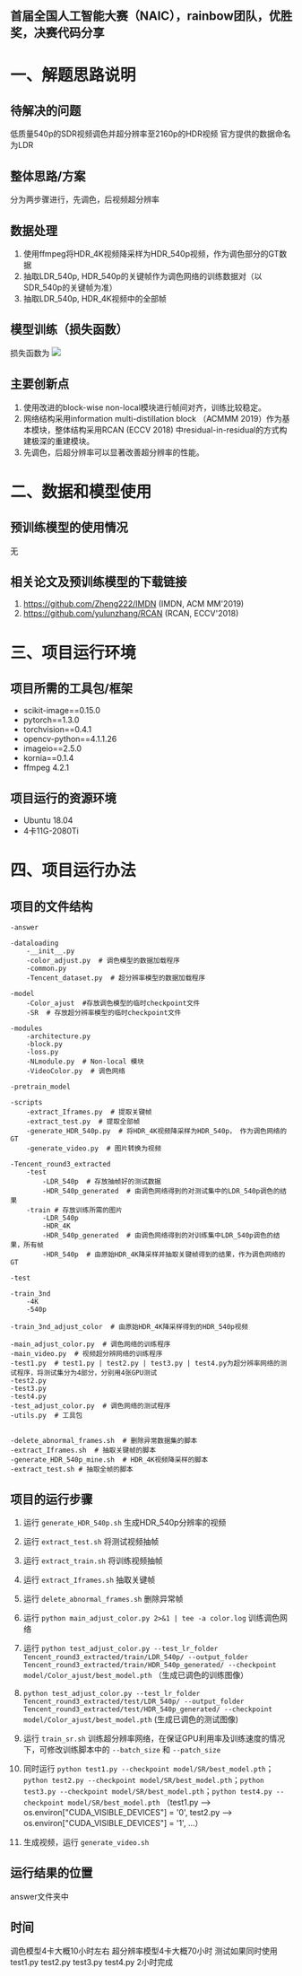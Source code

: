 ## 首届全国人工智能大赛（NAIC），rainbow团队，优胜奖，决赛代码分享

# 一、解题思路说明

## 待解决的问题
低质量540p的SDR视频调色并超分辨率至2160p的HDR视频
官方提供的数据命名为LDR
## 整体思路/方案
分为两步骤进行，先调色，后视频超分辨率

## 数据处理
1. 使用ffmpeg将HDR_4K视频降采样为HDR_540p视频，作为调色部分的GT数据
2. 抽取LDR_540p, HDR_540p的关键帧作为调色网络的训练数据对（以SDR_540p的关键帧为准）
3. 抽取LDR_540p, HDR_4K视频中的全部帧

## 模型训练（损失函数）
损失函数为 ![](https://latex.codecogs.com/svg.latex?{L_1}%20+%20\alpha%20%20\cdot%20DSSIM)
## 主要创新点
1. 使用改进的block-wise non-local模块进行帧间对齐，训练比较稳定。
2. 网络结构采用information multi-distillation block （ACMMM 2019）作为基本模块，整体结构采用RCAN (ECCV 2018) 中residual-in-residual的方式构建极深的重建模块。
3. 先调色，后超分辨率可以显著改善超分辨率的性能。

# 二、数据和模型使用
## 预训练模型的使用情况
无
## 相关论文及预训练模型的下载链接
1. https://github.com/Zheng222/IMDN (IMDN, ACM MM'2019)
2. https://github.com/yulunzhang/RCAN (RCAN, ECCV'2018)


# 三、项目运行环境


## 项目所需的工具包/框架

* scikit-image==0.15.0
* pytorch==1.3.0
* torchvision==0.4.1
* opencv-python==4.1.1.26
* imageio==2.5.0
* kornia==0.1.4
* ffmpeg 4.2.1


## 项目运行的资源环境
* Ubuntu 18.04
* 4卡11G-2080Ti


# 四、项目运行办法


## 项目的文件结构

```
-answer

-dataloading
	-__init__.py
	-color_adjust.py  # 调色模型的数据加载程序
	-common.py 
	-Tencent_dataset.py  # 超分辨率模型的数据加载程序
	
-model
	-Color_ajust  #存放调色模型的临时checkpoint文件
	-SR  # 存放超分辨率模型的临时checkpoint文件

-modules
	-architecture.py
	-block.py
	-loss.py
    -NLmodule.py  # Non-local 模块
    -VideoColor.py  # 调色网络

-pretrain_model

-scripts
	-extract_Iframes.py  # 提取关键帧
	-extract_test.py  # 提取全部帧
	-generate_HDR_540p.py  # 将HDR_4K视频降采样为HDR_540p， 作为调色网络的GT
	-generate_video.py  # 图片转换为视频

-Tencent_round3_extracted
	-test  
		-LDR_540p  # 存放抽帧好的测试数据
		-HDR_540p_generated  # 由调色网络得到的对测试集中的LDR_540p调色的结果
	-train # 存放训练所需的图片
		-LDR_540p
		-HDR_4K
		-HDR_540p_generated  # 由调色网络得到的对训练集中LDR_540p调色的结果，所有帧
		-HDR_540p  # 由原始HDR_4K降采样并抽取关键帧得到的结果，作为调色网络的GT

-test
	
-train_3nd
	-4K
	-540p

-train_3nd_adjust_color  # 由原始HDR_4K降采样得到的HDR_540p视频

-main_adjust_color.py  # 调色网络的训练程序
-main_video.py  # 视频超分辨网络的训练程序
-test1.py  # test1.py | test2.py | test3.py | test4.py为超分辨率网络的测试程序，将测试集分为4部分，分别用4张GPU测试
-test2.py
-test3.py
-test4.py
-test_adjust_color.py  # 调色网络的测试程序
-utils.py  # 工具包


-delete_abnormal_frames.sh  # 删除异常数据集的脚本
-extract_Iframes.sh  # 抽取关键帧的脚本
-generate_HDR_540p_mine.sh  # HDR_4K视频降采样的脚本
-extract_test.sh # 抽取全帧的脚本
```
## 项目的运行步骤
1. 运行 `generate_HDR_540p.sh` 生成HDR_540p分辨率的视频

2. 运行 `extract_test.sh` 将测试视频抽帧

3. 运行 `extract_train.sh` 将训练视频抽帧

4. 运行 `extract_Iframes.sh` 抽取关键帧

5. 运行 `delete_abnormal_frames.sh` 删除异常帧

6. 运行 `python main_adjust_color.py 2>&1 | tee -a color.log` 训练调色网络

7. 运行 `python test_adjust_color.py --test_lr_folder Tencent_round3_extracted/train/LDR_540p/ --output_folder Tencent_round3_extracted/train/HDR_540p_generated/ --checkpoint model/Color_ajust/best_model.pth` （生成已调色的训练图像）

8. `python test_adjust_color.py --test_lr_folder Tencent_round3_extracted/test/LDR_540p/ --output_folder Tencent_round3_extracted/test/HDR_540p_generated/ --checkpoint model/Color_ajust/best_model.pth` (生成已调色的测试图像)

9. 运行 `train_sr.sh` 训练超分辨率网络，在保证GPU利用率及训练速度的情况下，可修改训练脚本中的 `--batch_size` 和 `--patch_size`

10. 同时运行 `python test1.py --checkpoint model/SR/best_model.pth`；`python test2.py --checkpoint model/SR/best_model.pth`；`python test3.py --checkpoint model/SR/best_model.pth`；`python test4.py --checkpoint model/SR/best_model.pth` （test1.py --> os.environ["CUDA_VISIBLE_DEVICES"] = '0',  test2.py --> os.environ["CUDA_VISIBLE_DEVICES"] = '1', ...）

11. 生成视频，运行 `generate_video.sh`



## 运行结果的位置

answer文件夹中


## 时间
调色模型4卡大概10小时左右
超分辨率模型4卡大概70小时
测试如果同时使用test1.py test2.py test3.py test4.py 2小时完成
